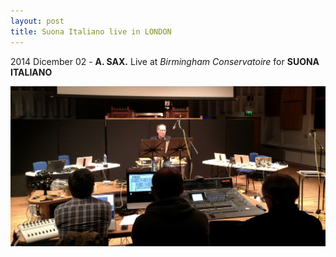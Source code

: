 ```yaml
---
layout: post
title: Suona Italiano live in LONDON
---
```


2014 Dicember 02 - **A. SAX.** Live at *Birmingham Conservatoire* for **SUONA ITALIANO**

![Live at City University London](images/gs_IMG_2749_birm.jpeg)